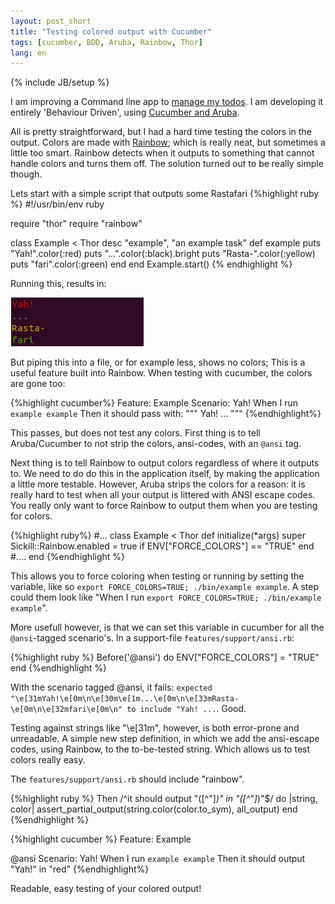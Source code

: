 ```yaml
---
layout: post_short
title: "Testing colored output with Cucumber"
tags: [cucumber, BDD, Aruba, Rainbow, Thor]
lang: en
---
```

{% include JB/setup %}

I am improving a Command line app to [manage my todos](https://github.com/berkes/todotxt). I am developing it entirely 'Behaviour Driven', using [Cucumber and Aruba](https://github.com/cucumber/aruba).

All is pretty straightforward, but I had a hard time testing the colors in
the output. Colors are made with
[Rainbow](http://rubydoc.info/gems/rainbow/1.1.4/frames); which is
really neat, but sometimes a little too smart. Rainbow detects when it
outputs to something that cannot handle colors and turns them off. The
solution turned out to be really simple though.

Lets start with a simple script that outputs some Rastafari
{%highlight ruby %}
#!/usr/bin/env ruby

require "thor"
require "rainbow"

class Example < Thor
  desc "example", "an example task"
  def example
    puts "Yah!".color(:red)
    puts "...".color(:black).bright
    puts "Rasta-".color(:yellow)
    puts "fari".color(:green)
  end
end
Example.start()
{% endhighlight %}

Running this, results in:

![Example output](/images/inline/rasta_cli.png)

But piping this into a file, or for example less, shows no colors;
This is a useful feature built into Rainbow.
When testing with cucumber, the colors are gone too:

{%highlight cucumber%}
Feature: Example
  Scenario: Yah!
    When I run `example example`
    Then it should pass with:
      """
      Yah!
      ...
      """
{%endhighlight%}

This passes, but does not test any colors. First thing is to tell
Aruba/Cucumber to not strip the colors, ansi-codes, with an `@ansi` tag.

Next thing is to tell Rainbow to output colors regardless of where it
outputs to. We need to do do this in the application itself, by making
the application a little more testable. However, Aruba strips the colors
for a reason: it is really hard to test when all your output is littered
with ANSI escape codes. You really only want to force Rainbow to output
them when you are testing for colors.

{%highlight ruby%}
#...
class Example < Thor
  def initialize(*args)
    super
    Sickill::Rainbow.enabled = true if ENV["FORCE_COLORS"] == "TRUE"
  end
  #....
end
{%endhighlight %}

This allows you to force coloring when testing or running by setting the
variable, like so `export FORCE_COLORS=TRUE; ./bin/example example`. A step could
them look like "When I run `export FORCE_COLORS=TRUE; ./bin/example example`".

More usefull however, is that we can set this variable in cucumber for
all the `@ansi`-tagged scenario's. In a support-file
`features/support/ansi.rb`:

{%highlight ruby %}
Before('@ansi') do
  ENV["FORCE_COLORS"] = "TRUE"
end
{%endhighlight %}

With the scenario tagged @ansi, it fails: `expected
"\e[31mYah!\e[0m\n\e[30m\e[1m...\e[0m\n\e[33mRasta-\e[0m\n\e[32mfari\e[0m\n"
to include "Yah! ...`. Good.

Testing against strings like "\e[31m", however, is both error-prone and
unreadable. A simple new step definition, in which we add the
ansi-escape codes, using Rainbow, to the to-be-tested string. Which allows us to test colors really
easy.

The `features/support/ansi.rb` should include "rainbow".

{%highlight ruby %}
Then /^it should output "([^"]*)" in "([^"]*)"$/ do |string, color|
  assert_partial_output(string.color(color.to_sym), all_output)
end
{%endhighlight %}

{%highlight cucumber %}
Feature: Example

  @ansi
  Scenario: Yah!
    When I run `example example`
    Then it should output "Yah!" in "red"
{%endhighlight%}

Readable, easy testing of your colored output!

